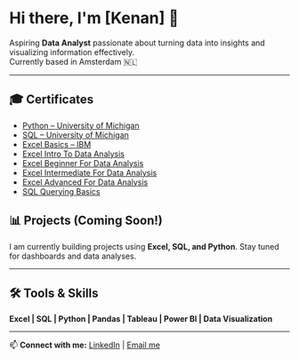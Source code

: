 # Hi there, I'm [Kenan] 👋

Aspiring **Data Analyst** passionate about turning data into insights and visualizing information effectively.  
Currently based in Amsterdam 🇳🇱  

---
## 🎓 Certificates

- [Python – University of Michigan](https://github.com/Kenantkurt/Certificates/blob/4bd68e6a6d7cb49b1cc007b83f04ea45991cd188/pythonmichiganuniversty.png)
- [SQL – University of Michigan](https://github.com/Kenantkurt/Certificates/blob/4bd68e6a6d7cb49b1cc007b83f04ea45991cd188/sqlmichiganuniversty.png)
- [Excel Basics – IBM](https://github.com/Kenantkurt/Certificates/blob/4bd68e6a6d7cb49b1cc007b83f04ea45991cd188/excelbasicsibm.jpeg)
- [Excel Intro To Data Analysis](https://github.com/Kenantkurt/Certificates/blob/4bd68e6a6d7cb49b1cc007b83f04ea45991cd188/excelintro.png)
- [Excel Beginner For Data Analysis](https://github.com/Kenantkurt/Certificates/blob/4bd68e6a6d7cb49b1cc007b83f04ea45991cd188/excelbeginner%5D.pdf)
- [Excel Intermediate For Data Analysis](https://github.com/Kenantkurt/Certificates/blob/4bd68e6a6d7cb49b1cc007b83f04ea45991cd188/excelintermediate.pdf)
- [Excel Advanced For Data Analysis](https://github.com/Kenantkurt/Certificates/blob/4bd68e6a6d7cb49b1cc007b83f04ea45991cd188/exceladvanced.pdf)
- [SQL Querying Basics](https://github.com/Kenantkurt/Certificates/blob/4bd68e6a6d7cb49b1cc007b83f04ea45991cd188/sqlquerybasics.png)



## 📊 Projects (Coming Soon!)
I am currently building projects using **Excel, SQL, and Python**. Stay tuned for dashboards and data analyses.  

---

## 🛠️ Tools & Skills
**Excel | SQL | Python | Pandas | Tableau | Power BI | Data Visualization**

---

📫 **Connect with me:** [LinkedIn](https://www.linkedin.com/in/kenan-tufan-k-263000308/) | [Email me](kenantkurt@gmail.com)
